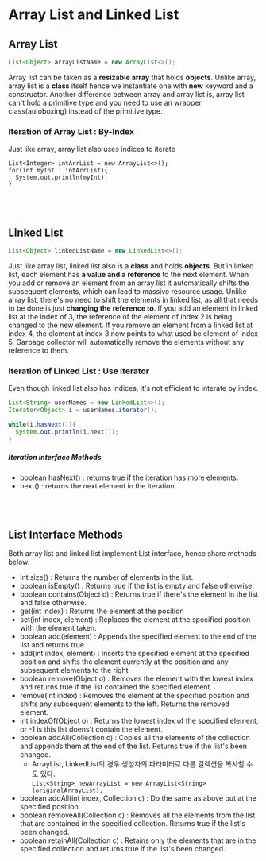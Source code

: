# Array List and Linked List

## Array List
```java
List<Object> arrayListName = new ArrayList<>();
```
Array list can be taken as a **resizable array** that holds **objects**. Unlike array, array list is a **class** itself hence we instantiate one with **new** keyword and a constructor. Another difference between array and array list is, array list can't hold a primitive type and you need to use an wrapper class(autoboxing) instead of the primitive type. 

### Iteration of Array List : By-Index 
Just like array, array list also uses indices to iterate
```
List<Integer> intArrList = new ArrayList<>();
for(int myInt : intArrList){
  System.out.println(myInt);
}
```
<br/><br/>

## Linked List
```java
List<Object> linkedListName = new LinkedList<>();
```
Just like array list, linked list also is a **class** and holds **objects**. But in linked list, each element has **a value and a reference** to the next element. When you add or remove an element from an array list it automatically shifts the subsequent elements, which can lead to massive resource usage. Unlike array list, there's no need to shift the elements in linked list, as all that needs to be done is just **changing the reference to**. If you add an element in linked list at the index of 3, the reference of the element of index 2 is being changed to the new element. If you remove an element from a linked list at index 4, the element at index 3 now points to what used be element of index 5. Garbage collector will automatically remove the elements without any reference to them. 

### Iteration of Linked List : Use Iterator
Even though linked list also has indices, it's not efficient to interate by index.
```java
List<String> userNames = new LinkedList<>();
Iterator<Object> i = userNames.iterator();

while(i.hasNext()){
  System.out.println(i.next());
}
```
##### Iteration interface Methods
* boolean hasNext() : returns true if the iteration has more elements.
* next() : returns the next element in the iteration.

<br/><br/>

## List Interface Methods
Both array list and linked list implement List interface, hence share methods below.
* int size() : Returns the number of elements in the list.
* boolean isEmpty() : Returns true if the list is empty and false otherwise.
* boolean contains(Object o) : Returns true if there's the element in the list and false otherwise.
* get(int index) : Returns the element at the position
* set(int index, element) : Replaces the element at the specified position with the element taken.
* boolean add(element) : Appends the specified element to the end of the list and returns true.
* add(int index, element) : Inserts the specified element at the specified position and shifts the element currently at the position and any subsequent elements to the right
* boolean remove(Object o) : Removes the element with the lowest index and returns true if the list contained the specified element.
* remove(int index) : Removes the element at the specified position and shifts any subsequent elements to the left. Returns the removed element.
* int indexOf(Object o) : Returns the lowest index of the specified element, or -1 is this list doens't contain the element.
* boolean addAll(Collection c) : Copies all the elements of the collection and appends them at the end of the list. Returns true if the list's been changed.
  * ArrayList, LinkedList의 경우 생성자의 파라미터로 다른 컬렉션을 복사할 수도 있다.  
  `List<String> newArrayList = new ArrayList<String>(originalArrayList);`
* boolean addAll(int index, Collection c) : Do the same as above but at the specified position.
* boolean removeAll(Collection c) : Removes all the elements from the list that are contained in the specified collection. Returns true if the list's been changed.
* boolean retainAll(Collection c) : Retains only the elements that are in the specified collection and returns true if the list's been changed.
